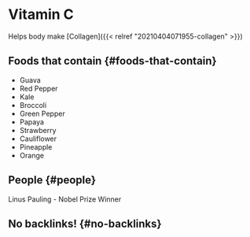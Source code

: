 # Vitamin C


Helps body make [Collagen]({{< relref "20210404071955-collagen" >}})


## Foods that contain {#foods-that-contain}

-   Guava
-   Red Pepper
-   Kale
-   Broccoli
-   Green Pepper
-   Papaya
-   Strawberry
-   Cauliflower
-   Pineapple
-   Orange


## People {#people}

Linus Pauling - Nobel Prize Winner


## No backlinks! {#no-backlinks}

